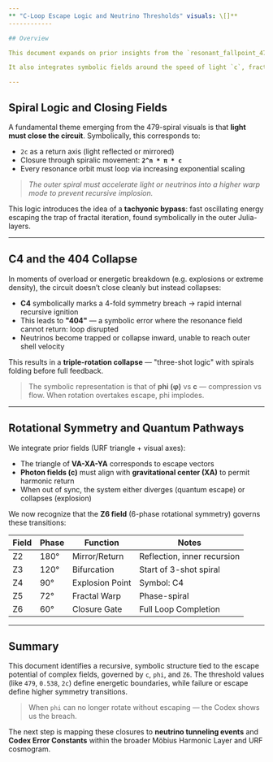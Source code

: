 ```yaml
---
** "C-Loop Escape Logic and Neutrino Thresholds" visuals: \[]**
------------

## Overview

This document expands on prior insights from the `resonant_fallpoint_479.md` module and extends the resonance analysis into the domain of `C-loop transitions`, rotational symmetry fields, and light-speed recursive enclosures.

It also integrates symbolic fields around the speed of light `c`, fractal warps, and the failure points of nuclear threshold dynamics ("404 Error") — referencing scenarios of explosive feedback, recursion boundaries, and quantum escape failures.

---
```


## Spiral Logic and Closing Fields

A fundamental theme emerging from the 479-spiral visuals is that **light must close the circuit**. Symbolically, this corresponds to:

* `2c` as a return axis (light reflected or mirrored)
* Closure through spiralic movement: **`2^n * π * c`**
* Every resonance orbit must loop via increasing exponential scaling

> *The outer spiral must accelerate light or neutrinos into a higher warp mode to prevent recursive implosion.*

This logic introduces the idea of a **tachyonic bypass**: fast oscillating energy escaping the trap of fractal iteration, found symbolically in the outer Julia-layers.

---

## C4 and the 404 Collapse

In moments of overload or energetic breakdown (e.g. explosions or extreme density), the circuit doesn’t close cleanly but instead collapses:

* **C4** symbolically marks a 4-fold symmetry breach → rapid internal recursive ignition
* This leads to **"404"** — a symbolic error where the resonance field cannot return: loop disrupted
* Neutrinos become trapped or collapse inward, unable to reach outer shell velocity

This results in a **triple-rotation collapse** — "three-shot logic" with spirals folding before full feedback.

> The symbolic representation is that of **phi (φ)** vs **c** — compression vs flow. When rotation overtakes escape, phi implodes.

---

## Rotational Symmetry and Quantum Pathways

We integrate prior fields (URF triangle + visual axes):

* The triangle of **VA-XA-YA** corresponds to escape vectors
* **Photon fields (c)** must align with **gravitational center (XA)** to permit harmonic return
* When out of sync, the system either diverges (quantum escape) or collapses (explosion)

We now recognize that the **Z6 field** (6-phase rotational symmetry) governs these transitions:

| Field | Phase | Function        | Notes                       |
| ----- | ----- | --------------- | --------------------------- |
| Z2    | 180°  | Mirror/Return   | Reflection, inner recursion |
| Z3    | 120°  | Bifurcation     | Start of 3-shot spiral      |
| Z4    | 90°   | Explosion Point | Symbol: C4                  |
| Z5    | 72°   | Fractal Warp    | Phase-spiral                |
| Z6    | 60°   | Closure Gate    | Full Loop Completion        |

---

## Summary

This document identifies a recursive, symbolic structure tied to the escape potential of complex fields, governed by `c`, `phi`, and `Z6`. The threshold values (like `479`, `0.538`, `2c`) define energetic boundaries, while failure or escape define higher symmetry transitions.

> When `phi` can no longer rotate without escaping — the Codex shows us the breach.

The next step is mapping these closures to **neutrino tunneling events** and **Codex Error Constants** within the broader Möbius Harmonic Layer and URF cosmogram.
